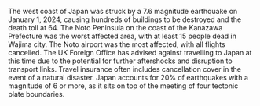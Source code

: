 The west coast of Japan was struck by a 7.6 magnitude earthquake on January 1, 2024, causing hundreds of buildings to be destroyed and the death toll at 64. The Noto Peninsula on the coast of the Kanazawa Prefecture was the worst affected area, with at least 15 people dead in Wajima city. The Noto airport was the most affected, with all flights cancelled. The UK Foreign Office has advised against travelling to Japan at this time due to the potential for further aftershocks and disruption to transport links. Travel insurance often includes cancellation cover in the event of a natural disaster. Japan accounts for 20% of earthquakes with a magnitude of 6 or more, as it sits on top of the meeting of four tectonic plate boundaries.